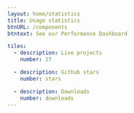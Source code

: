 ```yaml
---
layout: home/statistics
title: Usage statistics
btnURL: /components
btntext: See our Performance Dashboard

tiles:
  - description: Live projects
    number: 27

  - description: Github stars
    number: stars

  - description: Downloads
    number: downloads
---
```

